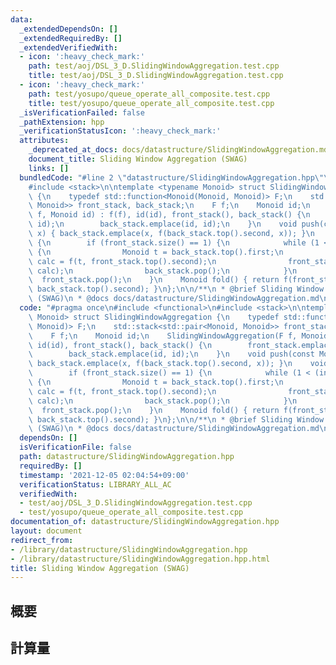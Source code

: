 ```yaml
---
data:
  _extendedDependsOn: []
  _extendedRequiredBy: []
  _extendedVerifiedWith:
  - icon: ':heavy_check_mark:'
    path: test/aoj/DSL_3_D.SlidingWindowAggregation.test.cpp
    title: test/aoj/DSL_3_D.SlidingWindowAggregation.test.cpp
  - icon: ':heavy_check_mark:'
    path: test/yosupo/queue_operate_all_composite.test.cpp
    title: test/yosupo/queue_operate_all_composite.test.cpp
  _isVerificationFailed: false
  _pathExtension: hpp
  _verificationStatusIcon: ':heavy_check_mark:'
  attributes:
    _deprecated_at_docs: docs/datastructure/SlidingWindowAggregation.md
    document_title: Sliding Window Aggregation (SWAG)
    links: []
  bundledCode: "#line 2 \"datastructure/SlidingWindowAggregation.hpp\"\n#include <functional>\n\
    #include <stack>\n\ntemplate <typename Monoid> struct SlidingWindowAggregation\
    \ {\n    typedef std::function<Monoid(Monoid, Monoid)> F;\n    std::stack<std::pair<Monoid,\
    \ Monoid>> front_stack, back_stack;\n    F f;\n    Monoid id;\n    SlidingWindowAggregation(F\
    \ f, Monoid id) : f(f), id(id), front_stack(), back_stack() {\n        front_stack.emplace(id,\
    \ id);\n        back_stack.emplace(id, id);\n    }\n    void push(const Monoid&\
    \ x) { back_stack.emplace(x, f(back_stack.top().second, x)); }\n    void pop()\
    \ {\n        if (front_stack.size() == 1) {\n            while (1 < (int)back_stack.size())\
    \ {\n                Monoid t = back_stack.top().first;\n                Monoid\
    \ calc = f(t, front_stack.top().second);\n                front_stack.emplace(t,\
    \ calc);\n                back_stack.pop();\n            }\n        }\n      \
    \  front_stack.pop();\n    }\n    Monoid fold() { return f(front_stack.top().second,\
    \ back_stack.top().second); }\n};\n\n/**\n * @brief Sliding Window Aggregation\
    \ (SWAG)\n * @docs docs/datastructure/SlidingWindowAggregation.md\n */\n"
  code: "#pragma once\n#include <functional>\n#include <stack>\n\ntemplate <typename\
    \ Monoid> struct SlidingWindowAggregation {\n    typedef std::function<Monoid(Monoid,\
    \ Monoid)> F;\n    std::stack<std::pair<Monoid, Monoid>> front_stack, back_stack;\n\
    \    F f;\n    Monoid id;\n    SlidingWindowAggregation(F f, Monoid id) : f(f),\
    \ id(id), front_stack(), back_stack() {\n        front_stack.emplace(id, id);\n\
    \        back_stack.emplace(id, id);\n    }\n    void push(const Monoid& x) {\
    \ back_stack.emplace(x, f(back_stack.top().second, x)); }\n    void pop() {\n\
    \        if (front_stack.size() == 1) {\n            while (1 < (int)back_stack.size())\
    \ {\n                Monoid t = back_stack.top().first;\n                Monoid\
    \ calc = f(t, front_stack.top().second);\n                front_stack.emplace(t,\
    \ calc);\n                back_stack.pop();\n            }\n        }\n      \
    \  front_stack.pop();\n    }\n    Monoid fold() { return f(front_stack.top().second,\
    \ back_stack.top().second); }\n};\n\n/**\n * @brief Sliding Window Aggregation\
    \ (SWAG)\n * @docs docs/datastructure/SlidingWindowAggregation.md\n */\n"
  dependsOn: []
  isVerificationFile: false
  path: datastructure/SlidingWindowAggregation.hpp
  requiredBy: []
  timestamp: '2021-12-05 02:04:54+09:00'
  verificationStatus: LIBRARY_ALL_AC
  verifiedWith:
  - test/aoj/DSL_3_D.SlidingWindowAggregation.test.cpp
  - test/yosupo/queue_operate_all_composite.test.cpp
documentation_of: datastructure/SlidingWindowAggregation.hpp
layout: document
redirect_from:
- /library/datastructure/SlidingWindowAggregation.hpp
- /library/datastructure/SlidingWindowAggregation.hpp.html
title: Sliding Window Aggregation (SWAG)
---
```

## 概要

## 計算量